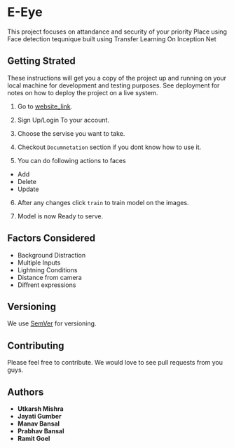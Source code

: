 # E-Eye

This project focuses on attandance and security of your priority Place using Face detection tequnique built using Transfer Learning On Inception Net

## Getting Strated 

These instructions will get you a copy of the project up and running on your local machine for development and testing purposes. See deployment for notes on how to deploy the project on a live system.

1) Go to [website_link](https://www.google.com).

2) Sign Up/Login To your account.

3) Choose the servise you want to take.

4) Checkout ``Documnetation`` section if you dont know how to use it.

5) You can do following actions to faces

- Add
- Delete
- Update

6) After any changes click ``train`` to train model on the images.

7) Model is now Ready to serve.

## Factors Considered

- Background Distraction
- Multiple Inputs
- Lightning Conditions
- Distance from camera 
- Diffrent expressions

## Versioning

We use [SemVer](http://semver.org/) for versioning.

## Contributing

Please feel free to contribute. We would love to see pull requests from you guys.

## Authors
* **Utkarsh Mishra**
* **Jayati Gumber**
* **Manav Bansal**
* **Prabhav Bansal**
* **Ramit Goel**

